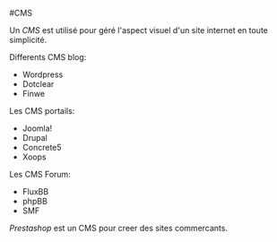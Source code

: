 #CMS

Un *CMS* est utilisé pour géré l'aspect visuel d'un site internet en toute simplicité.

Differents CMS blog:
- Wordpress
- Dotclear
- Finwe

Les CMS portails:
- Joomla!
- Drupal
- Concrete5
- Xoops

Les CMS Forum:
- FluxBB
- phpBB
- SMF

*Prestashop* est un CMS pour creer des sites commercants.
 